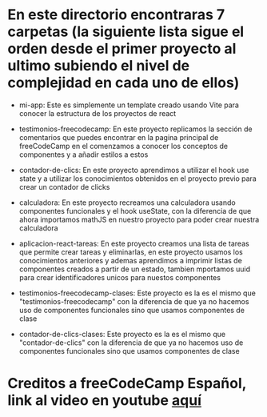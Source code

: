 # En este directorio encontraras 7 carpetas (la siguiente lista sigue el orden desde el primer proyecto al ultimo subiendo el nivel de complejidad en cada uno de ellos)
- mi-app: Este es simplemente un template creado usando Vite para conocer la estructura de los proyectos de react


- testimonios-freecodecamp: En este proyecto replicamos la sección de comentarios que puedes encontrar en la pagina principal de freeCodeCamp en el comenzamos a conocer los conceptos de componentes y a añadir estilos a estos


- contador-de-clics: En este proyecto aprendimos a utilizar el hook use state y a utilizar los conocimientos obtenidos en el proyecto previo para crear un contador de clicks


- calculadora: En este proyecto recreamos una calculadora usando componentes funcionales y el hook useState, con la diferencia de que ahora importamos mathJS en nuestro proyecto para poder crear nuestra calculadora 


- aplicacion-react-tareas: En este proyecto creamos una lista de tareas que permite crear tareas y eliminarlas, en este proyecto usamos los conocimientos anteriores y ademas aprendimos a imprimir listas de componentes creados a partir de un estado, tambien mportamos uuid para crear identificadores unicos para nuestos componentes


- testimonios-freecodecamp-clases: Este proyecto es la es el mismo que "testimonios-freecodecamp" con la diferencia de que ya no hacemos uso de componentes funcionales sino que usamos componentes de clase


- contador-de-clics-clases: Este proyecto es la es el mismo que "contador-de-clics" con la diferencia de que ya no hacemos uso de componentes funcionales sino que usamos componentes de clase


# Creditos a freeCodeCamp Español, link al video en youtube [aquí](https://www.youtube.com/watch?v=rLoWMU4L_qE&list=WL&index=9&t=126s)
